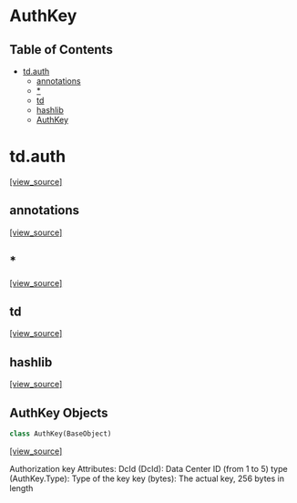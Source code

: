 # AuthKey

## Table of Contents

* [td.auth](#td.auth)
  * [annotations](#td.auth.annotations)
  * [\*](#td.auth.*)
  * [td](#td.auth.td)
  * [hashlib](#td.auth.hashlib)
  * [AuthKey](#td.auth.AuthKey)

<a id="td.auth"></a>

# td.auth

[[view_source]](https://github.com/thedemons/opentele/blob/e63c9bb552f72354268d8f1b58db18df5ab4e0ea/src\td\auth.py#L1)

<a id="td.auth.annotations"></a>

## annotations

[[view_source]](https://github.com/thedemons/opentele/blob/e63c9bb552f72354268d8f1b58db18df5ab4e0ea/src\td\auth.py#L1)

<a id="td.auth.*"></a>

## \*

[[view_source]](https://github.com/thedemons/opentele/blob/e63c9bb552f72354268d8f1b58db18df5ab4e0ea/src\td\auth.py#L2)

<a id="td.auth.td"></a>

## td

[[view_source]](https://github.com/thedemons/opentele/blob/e63c9bb552f72354268d8f1b58db18df5ab4e0ea/src\td\auth.py#L3)

<a id="td.auth.hashlib"></a>

## hashlib

[[view_source]](https://github.com/thedemons/opentele/blob/e63c9bb552f72354268d8f1b58db18df5ab4e0ea/src\td\auth.py#L5)

<a id="td.auth.AuthKey"></a>

## AuthKey Objects

```python
class AuthKey(BaseObject)
```

[[view_source]](https://github.com/thedemons/opentele/blob/e63c9bb552f72354268d8f1b58db18df5ab4e0ea/src\td\auth.py#L10)

Authorization key
Attributes:
    DcId (DcId): Data Center ID (from 1 to 5)
    type (AuthKey.Type): Type of the key
    key (bytes): The actual key, 256 bytes in length


